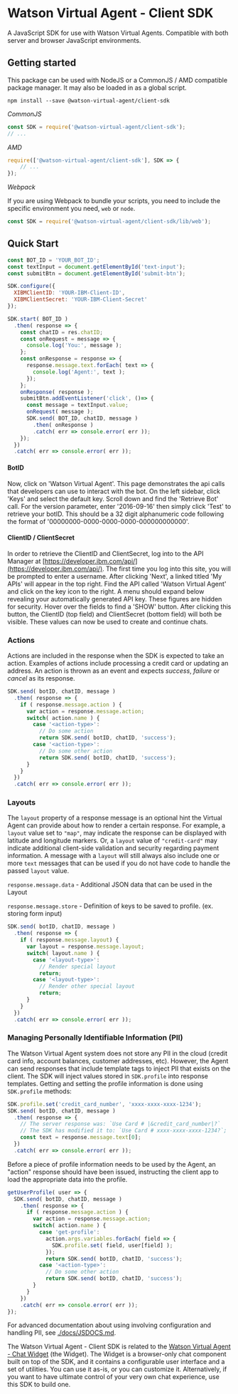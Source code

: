 
# Watson Virtual Agent - Client SDK

A JavaScript SDK for use with Watson Virtual Agents. Compatible with both server
and browser JavaScript environments.

## Getting started

This package can be used with NodeJS or a CommonJS / AMD compatible package
manager.  It may also be loaded in as a global script.

```console
npm install --save @watson-virtual-agent/client-sdk
```

*CommonJS*
```js
const SDK = require('@watson-virtual-agent/client-sdk');
// ...
```

*AMD*
```js
require(['@watson-virtual-agent/client-sdk'], SDK => {
	// ...
});
```

*Webpack*

If you are using Webpack to bundle your scripts, you need to include the
specific environment you need, `web` or `node`.

```js
const SDK = require('@watson-virtual-agent/client-sdk/lib/web');
```

## Quick Start

```js
const BOT_ID = 'YOUR_BOT_ID';
const textInput = document.getElementById('text-input');
const submitBtn = document.getElementById('submit-btn');

SDK.configure({
  XIBMClientID: 'YOUR-IBM-Client-ID',
  XIBMClientSecret: 'YOUR-IBM-Client-Secret'
});

SDK.start( BOT_ID )
  .then( response => {
    const chatID = res.chatID;
    const onRequest = message => {
      console.log('You:', message );
    };
    const onResponse = response => {
      response.message.text.forEach( text => {
        console.log('Agent:', text );
      });
    };
    onResponse( response );
    submitBtn.addEventListener('click', ()=> {
      const message = textInput.value;
      onRequest( message );
      SDK.send( BOT_ID, chatID, message )
      	.then( onResponse )
        .catch( err => console.error( err ));
    });
  })
  .catch( err => console.error( err ));
```

#### BotID

Now, click on 'Watson Virtual Agent'. This page demonstrates the api calls that
developers can use to interact with the bot. On the left sidebar, click 'Keys'
and select the default key. Scroll down and find the 'Retrieve Bot' call. For
the version parameter, enter '2016-09-16' then simply click 'Test' to retrieve
your botID. This should be a 32 digit alphanumeric code following the format of
'00000000-0000-0000-0000-000000000000'.

#### ClientID / ClientSecret

In order to retrieve the ClientID and ClientSecret, log into to the API
Manager at [https://developer.ibm.com/api/](https://developer.ibm.com/api/).
The first time you log into this site, you will be prompted to enter a username.
After clicking 'Next',  a linked titled 'My APIs' will appear in the top right.
Find the API called 'Watson Virtual Agent' and click on the key icon to the
right. A menu should expand below revealing your automatically generated API
key. These figures are hidden for security. Hover over the fields to find a
'SHOW' button. After clicking this button, the ClientID (top field) and
ClientSecret (bottom field) will both be visible. These values can now be
used to create and continue chats.

### Actions

Actions are included in the response when the SDK is expected to take an action.
Examples of actions include processing a credit card or updating an address. An
action is thrown as an event and expects *success*, *failure* or *cancel* as its
response.

```js
SDK.send( botID, chatID, message )
  .then( response => {
    if ( response.message.action ) {
      var action = response.message.action;
      switch( action.name ) {
      	case '<action-type>':
          // Do some action
          return SDK.send( botID, chatID, 'success');
        case '<action-type>':
          // Do some other action
          return SDK.send( botID, chatID, 'success');
      }
    }
  })
  .catch( err => console.error( err ));
```

### Layouts

The `layout` property of a response message is an optional hint the Virtual
Agent can provide about how to render a certain response. For example, a
`layout` value set to `"map"`, may indicate the response can be displayed with
latitude and longitude markers.  Or, a `layout` value of `"credit-card"` may
indicate additional client-side validation and security regarding payment
information.  A message with a `layout` will still always also include one or
more `text` messages that can be used if you do not have code to handle the
passed `layout` value.

`response.message.data` - Additional JSON data that can be used in the Layout

`response.message.store` - Definition of keys to be saved to profile. (ex.
storing form input)

```js
SDK.send( botID, chatID, message )
  .then( response => {
    if ( response.message.layout) {
      var layout = response.message.layout;
      switch( layout.name ) {
        case '<layout-type>':
          // Render special layout
          return;
        case '<layout-type>':
          // Render other special layout
          return;
      }
    }
  })
  .catch( err => console.error( err ));
```

### Managing Personally Identifiable Information (PII)

The Watson Virtual Agent system does not store any PII in the cloud (credit card
info, account balances, customer addresses, etc). However, the Agent can send
responses that include template tags to inject PII that exists on the client.
The SDK will inject values stored in `SDK.profile` into response templates.
Getting and setting the profile information is done using `SDK.profile` methods:

```js
SDK.profile.set('credit_card_number', 'xxxx-xxxx-xxxx-1234');
SDK.send( botID, chatID, message )
  .then( response => {
    // The server response was: `Use Card # |&credit_card_number|?`
    // The SDK has modified it to: `Use Card # xxxx-xxxx-xxxx-1234?`;
    const text = response.message.text[0];
  })
  .catch( err => console.error( err ));
```

Before a piece of profile information needs to be used by the Agent, an "action"
response should have been issued, instructing the client app to load the
appropriate data into the profile.

```js
getUserProfile( user => {
  SDK.send( botID, chatID, message )
    .then( response => {
      if ( response.message.action ) {
        var action = response.message.action;
        switch( action.name ) {
          case 'get-profile':
			action.args.variables.forEach( field => {
              SDK.profile.set( field, user[field] );
            });
            return SDK.send( botID, chatID, 'success');
          case '<action-type>':
            // Do some other action
            return SDK.send( botID, chatID, 'success');
        }
      }
    })
    .catch( err => console.error( err ));
});
```

For advanced documentation about using involving configuration and handling PII,
see [./docs/JSDOCS.md](./docs/JSDOCS.md).

The Watson Virtual Agent - Client SDK is related to the [Watson Virtual
Agent - Chat Widget](https://github.com/watson-virtual-agents/chat-widget)
(the Widget). The Widget is a browser-only chat component built on top of the
SDK, and it contains a configurable user interface and a set of utilities. You
can use it as-is, or you can customize it. Alternatively, if you want to have
ultimate control of your very own chat experience, use this SDK to build one.
